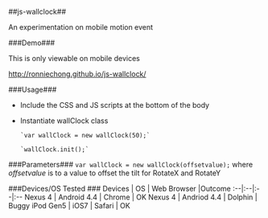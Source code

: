 ##js-wallclock##

An experimentation on mobile motion event

###Demo###

This is only viewable on mobile devices

http://ronniechong.github.io/js-wallclock/

###Usage###
* Include the CSS and JS scripts at the bottom of the body
* Instantiate wallClock class

      `var wallClock = new wallClock(50);`
      
      `wallClock.init();`


###Parameters###
`var wallClock = new wallClock(offsetvalue);` where *offsetvalue* is to a value to offset the tilt for RotateX and RotateY 


###Devices/OS Tested ###
Devices | OS | Web Browser |Outcome
:--|:--|:--|:--
Nexus 4 | Android 4.4 | Chrome | OK
Nexus 4 | Andriod 4.4 | Dolphin | Buggy
iPod Gen5 | iOS7 | Safari | OK
